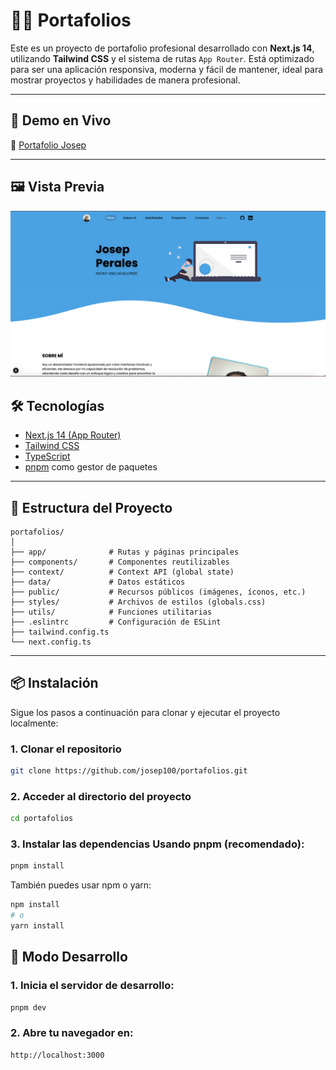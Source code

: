 # 🧑‍💻 Portafolios

Este es un proyecto de portafolio profesional desarrollado con **Next.js 14**, utilizando **Tailwind CSS** y el sistema de rutas `App Router`. Está optimizado para ser una aplicación responsiva, moderna y fácil de mantener, ideal para mostrar proyectos y habilidades de manera profesional.

---

## 🚀 Demo en Vivo

🔗 [Portafolio Josep](https://portafolio-josep.vercel.app)

---

## 🖼️ Vista Previa

![Vista previa del portafolio](public/images/portafolio.png)


## 🛠️ Tecnologías

- [Next.js 14 (App Router)](https://nextjs.org/)
- [Tailwind CSS](https://tailwindcss.com/)
- [TypeScript](https://www.typescriptlang.org/)
- [pnpm](https://pnpm.io/) como gestor de paquetes

---

## 📁 Estructura del Proyecto
```plaintext
portafolios/
│
├── app/              # Rutas y páginas principales
├── components/       # Componentes reutilizables
├── context/          # Context API (global state)
├── data/             # Datos estáticos
├── public/           # Recursos públicos (imágenes, íconos, etc.)
├── styles/           # Archivos de estilos (globals.css)
├── utils/            # Funciones utilitarias
├── .eslintrc         # Configuración de ESLint
├── tailwind.config.ts
└── next.config.ts
```
---

## 📦 Instalación

Sigue los pasos a continuación para clonar y ejecutar el proyecto localmente:

### 1. Clonar el repositorio

```bash
git clone https://github.com/josep100/portafolios.git
```

### 2. Acceder al directorio del proyecto
```bash
cd portafolios
```

### 3. Instalar las dependencias Usando pnpm (recomendado):
```bash
pnpm install
```
También puedes usar npm o yarn:
```bash
npm install
# o
yarn install
```

## 🧪 Modo Desarrollo

### 1. Inicia el servidor de desarrollo:
```bash
pnpm dev
```
### 2. Abre tu navegador en:
```bash
http://localhost:3000
```
